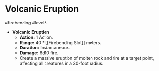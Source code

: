 # Volcanic Eruption
#firebending #level5

- **Volcanic Eruption**
  - **Action:** 1 Action.
  - **Range:** 40 * [[Firebending Slot]] meters.
  - **Duration:** Instantaneous.
  - **Damage:** 6d10 fire.
  - Create a massive eruption of molten rock and fire at a target point, affecting all creatures in a 30-foot radius.
